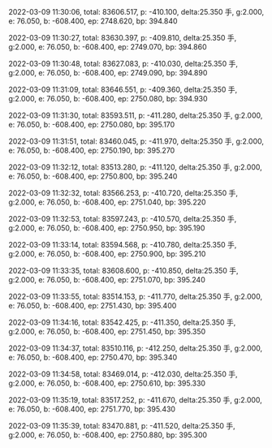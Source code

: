 2022-03-09 11:30:06, total: 83606.517, p: -410.100, delta:25.350 手, g:2.000, e: 76.050, b: -608.400, ep: 2748.620, bp: 394.840

2022-03-09 11:30:27, total: 83630.397, p: -409.810, delta:25.350 手, g:2.000, e: 76.050, b: -608.400, ep: 2749.070, bp: 394.860

2022-03-09 11:30:48, total: 83627.083, p: -410.030, delta:25.350 手, g:2.000, e: 76.050, b: -608.400, ep: 2749.090, bp: 394.890

2022-03-09 11:31:09, total: 83646.551, p: -409.360, delta:25.350 手, g:2.000, e: 76.050, b: -608.400, ep: 2750.080, bp: 394.930

2022-03-09 11:31:30, total: 83593.511, p: -411.280, delta:25.350 手, g:2.000, e: 76.050, b: -608.400, ep: 2750.080, bp: 395.170

2022-03-09 11:31:51, total: 83460.045, p: -411.970, delta:25.350 手, g:2.000, e: 76.050, b: -608.400, ep: 2750.190, bp: 395.270

2022-03-09 11:32:12, total: 83513.280, p: -411.120, delta:25.350 手, g:2.000, e: 76.050, b: -608.400, ep: 2750.800, bp: 395.240

2022-03-09 11:32:32, total: 83566.253, p: -410.720, delta:25.350 手, g:2.000, e: 76.050, b: -608.400, ep: 2751.040, bp: 395.220

2022-03-09 11:32:53, total: 83597.243, p: -410.570, delta:25.350 手, g:2.000, e: 76.050, b: -608.400, ep: 2750.950, bp: 395.190

2022-03-09 11:33:14, total: 83594.568, p: -410.780, delta:25.350 手, g:2.000, e: 76.050, b: -608.400, ep: 2750.900, bp: 395.210

2022-03-09 11:33:35, total: 83608.600, p: -410.850, delta:25.350 手, g:2.000, e: 76.050, b: -608.400, ep: 2751.070, bp: 395.240

2022-03-09 11:33:55, total: 83514.153, p: -411.770, delta:25.350 手, g:2.000, e: 76.050, b: -608.400, ep: 2751.430, bp: 395.400

2022-03-09 11:34:16, total: 83542.425, p: -411.350, delta:25.350 手, g:2.000, e: 76.050, b: -608.400, ep: 2751.450, bp: 395.350

2022-03-09 11:34:37, total: 83510.116, p: -412.250, delta:25.350 手, g:2.000, e: 76.050, b: -608.400, ep: 2750.470, bp: 395.340

2022-03-09 11:34:58, total: 83469.014, p: -412.030, delta:25.350 手, g:2.000, e: 76.050, b: -608.400, ep: 2750.610, bp: 395.330

2022-03-09 11:35:19, total: 83517.252, p: -411.670, delta:25.350 手, g:2.000, e: 76.050, b: -608.400, ep: 2751.770, bp: 395.430

2022-03-09 11:35:39, total: 83470.881, p: -411.520, delta:25.350 手, g:2.000, e: 76.050, b: -608.400, ep: 2750.880, bp: 395.300